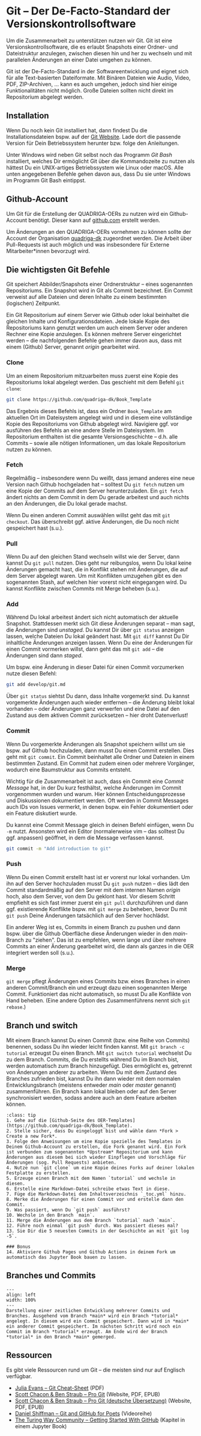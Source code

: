 # Git – Der De-Facto-Standard der Versionskontrollsoftware

Um die Zusammenarbeit zu unterstützen nutzen wir Git. Git ist eine Versionskontrollsoftware, die es erlaubt Snapshots einer Ordner- und Dateistruktur anzulegen, zwischen diesen hin und her zu wechseln und mit parallelen Änderungen an einer Datei umgehen zu können.

Git ist der De-Facto-Standard in der Softwareentwicklung und eignet sich für alle Text-basierten Dateiformate. Mit Binären Dateien wie Audio, Video, PDF, ZIP-Archiven, … kann es auch umgehen, jedoch sind hier einige Funktionalitäten nicht möglich. Große Dateien sollten nicht direkt im Repositorium abgelegt werden.

## Installation
Wenn Du noch kein Git installiert hat, dann findest Du die Installationsdateien bspw. auf der [Git Website](https://git-scm.com/downloads). Lade dort die passende Version für Dein Betriebssystem herunter bzw. folge den Anleitungen.

Unter Windows wird neben Git selbst noch das Programm *Git Bash* installiert, welches Dir ermöglicht Git über die Kommandozeite zu nutzen als hättest Du ein UNIX-artiges Betriebssystem wie Linux oder macOS. Alle unten angegebenen Befehle gehen davon aus, dass Du sie unter Windows im Programm Git Bash eintippst.

## Github-Account
Um Git für die Erstellung der QUADRIGA-OERs zu nutzen wird ein Github-Account benötigt. Dieser kann auf [github.com](https://github.com) erstellt werden.

Um Änderungen an den QUADRIGA-OERs vornehmen zu können sollte der Account der Organisation [quadriga-dk](https://github.com/quadriga-dk) zugeordnet werden. Die Arbeit über Pull-Requests ist auch möglich und was insbesondere für Externe Mitarbeiter\*innen bevorzugt wird.

## Die wichtigsten Git Befehle
Git speichert Abbilder/Snapshots einer Ordnerstruktur – eines sogenannten Repositoriums. Ein Snapshot wird in Git als Commit bezeichnet. Ein Commit verweist auf alle Dateien und deren Inhalte zu einem bestimmten (logischen) Zeitpunkt.

Ein Git Repositorium auf einem Server wie Github oder lokal beinhaltet die gleichen Inhalte und Konfigurationsdateien. Jede lokale Kopie des Repositoriums kann genutzt werden um auch einem Server oder anderen Rechner eine Kopie anzulegen. Es können mehrere Server eingerichtet werden – die nachfolgenden Befehle gehen immer davon aus, dass mit einem (Github) Server, genannt *origin* gearbeitet wird.

### Clone
Um an einem Repositorium mitzuarbeiten muss zuerst eine Kopie des Repositoriums lokal abgelegt werden. Das geschieht mit dem Befehl `git clone`:
```bash
git clone https://github.com/quadriga-dk/Book_Template
```
Das Ergebnis dieses Befehls ist, dass ein Ordner `Book_Template` am aktuellen Ort im Dateisystem angelegt wird und in diesem eine vollständige Kopie des Repositoriums von Github abgelegt wird. Navigiere ggf. vor ausführen des Befehls an eine andere Stelle im Dateisystem. Im Repositorium enthalten ist die gesamte Versionsgeschichte – d.h. alle Commits – sowie alle nötigen Informationen, um das lokale Repositorium nutzen zu können.

### Fetch
Regelmäßig – insbesondere wenn Du weißt, dass jemand anderes eine neue Version nach Github hochgeladen hat – solltest Du `git fetch` nutzen um eine Kopie der Commits auf dem Server herunterzuladen. Ein `git fetch` ändert nichts an dem Commit in dem Du gerade arbeitest und auch nichts an den Änderungen, die Du lokal gerade machst. 

Wenn Du einen anderen Commit auswählen willst geht das mit `git checkout`. Das überschreibt ggf. aktive Änderungen, die Du noch nicht gespeichert hast (s.u.).

### Pull
Wenn Du auf den gleichen Stand wechseln willst wie der Server, dann kannst Du `git pull` nutzen. Dies geht nur reibungslos, wenn Du lokal keine Änderungen gemacht hast, die in Konflikt stehen mit Änderungen, die auf dem Server abgelegt waren. Um mit Konflikten umzugehen gibt es den sogenannten Stash, auf welchen hier vorerst nicht eingegangen wird. Du kannst Konflikte zwischen Commits mit Merge beheben (s.u.).

### Add
Während Du lokal arbeitest ändert sich nicht automatisch der aktuelle Snapshot. Stattdessen merkt sich Git diese Änderungen separat – man sagt, die Änderungen sind *unstaged*. Du kannst Dir über `git status` anzeigen lassen, welche Dateien Du lokal geändert hast. Mit `git diff` kannst Du Dir inhaltliche Änderungen anzeigen lassen. Wenn Du eine der Änderungen für einen Commit vormerken willst, dann geht das mit `git add` – die Änderungen sind dann *staged*.

Um bspw. eine Änderung in dieser Datei für einen Commit vorzumerken nutze diesen Befehl:
```bash
git add develop/git.md
```

Über `git status` siehtst Du dann, dass Inhalte vorgemerkt sind. Du kannst vorgemerkte Änderungen auch wieder entfernen – die Änderung bleibt lokal vorhanden – oder Änderungen ganz verwerfen und eine Datei auf den Zustand aus dem aktiven Commit zurücksetzen – hier droht Datenverlust!

### Commit
Wenn Du vorgemerkte Änderungen als Snapshot speichern willst um sie bspw. auf Github hochzuladen, dann musst Du einen Commit erstellen. Dies geht mit `git commit`. Ein Commit beinhaltet alle Ordner und Dateien in einem bestimmten Zustand. Ein Commit hat zudem einen oder mehrere Vorgänger, wodurch eine Baumstruktur aus Commits entsteht.

Wichtig für die Zusammenarbeit ist auch, dass ein Commit eine *Commit Message* hat, in der Du kurz festhältst, welche Änderungen im Commit vorgenommen wurden und warum. Hier können Entscheidungsprozesse und Diskussionen dokumentiert werden. Oft werden in Commit Messages auch IDs von Issues vermerkt, in denen bspw. ein Fehler dokumentiert oder ein Feature diskutiert wurde.

Du kannst eine Commit Message gleich in deinen Befehl einfügen, wenn Du `-m` nutzt. Ansonsten wird ein Editor (normalerweise vim – das solltest Du ggf. anpassen) geöffnet, in dem die Message verfassen kannst.
```bash
git commit -m "Add introduction to git"
```

### Push
Wenn Du einen Commit erstellt hast ist er vorerst nur lokal vorhanden. Um ihn auf den Server hochzuladen musst Du `git push` nutzen – dies lädt den Commit standardmäßig auf den Server mit dem internen Namen *origin* hoch, also dem Server, von dem Du geklont hast. Vor diesem Schritt empfiehlt es sich fast immer zuerst ein `git pull` durchzuführen und dann ggf. existierende Konflikte bspw. mit `git merge` zu beheben, bevor Du mit `git push` Deine Änderungen tatsächlich auf den Server hochlädst.

Ein anderer Weg ist es, Commits in einem Branch zu pushen und dann bspw. über die Github Oberfläche diese Änderungen wieder in den *main*-Branch zu "ziehen". Das ist zu empfehlen, wenn lange und über mehrere Commits an einer Änderung gearbeitet wird, die dann als ganzes in die OER integriert werden soll (s.u.).

### Merge
`git merge` pflegt Änderungen eines Commits bzw. eines Branches in einen anderen Commit/Branch ein und erzeugt dazu einen sogenannten Merge Commit. Funktioniert das nicht automatisch, so musst Du alle Konflikte von Hand beheben. (Eine andere Option des Zusammenführens nennt sich `git rebase`.)

## Branch und switch
Mit einem Branch kannst Du einen Commit (bzw. eine Reihe von Commits) benennen, sodass Du ihn wieder leicht finden kannst. Mit `git branch -c tutorial` erzeugst Du einen Branch. Mit `git switch tutorial` wechselst Du zu dem Branch. Commits, die Du erstellts während Du im Branch bist, werden automatisch zum Branch hinzugefügt. Dies ermöglicht es, getrennt von Änderungen anderer zu arbeiten. Wenn Du mit dem Zustand des Branches zufrieden bist, kannst Du ihn dann wieder mit dem normalen Entwicklungsbranch (meistens entweder *main* oder *master* genannt) zusammenführen. Ein Branch kann lokal bleiben oder auf den Server synchronisiert werden, sodass andere auch an dem Feature arbeiten können.

```{admonition} Übung
:class: tip
1. Gehe auf die [Github-Seite des OER-Templates](https://github.com/quadriga-dk/Book_Template).
2. Stelle sicher, dass Du eingeloggt bist und wähle dann *Fork > Create a new Fork*.
3. Folge den Anweisungen um eine Kopie spezielle des Templates in Deinem Github-Account zu erstellen, die Fork genannt wird. Ein Fork ist verbunden zum sogenannten *Upstream* Repositorium und kann Änderungen aus diesem bei sich wieder Einpflegen und Vorschläge für Änderungen (sog. Pull Requests) anbieten.
4. Nutze nun `git clone` um eine Kopie deines Forks auf deiner lokalen Festplatte zu erstellen.
5. Erzeuge einen Branch mit dem Namen `tutorial` und wechsle in diesen.
6. Erstelle eine Markdown-Datei schreibe etwas Text in diese.
7. Füge die Markdown-Datei dem Inhaltsverzeichnis `_toc.yml` hinzu.
8. Merke die Änderungen für einen Commit vor und erstelle dann den Commit.
9. Was passiert, wenn Du `git push` ausführst?
10. Wechsle in den Branch `main`.
11. Merge die Änderungen aus dem Branch `tutorial` nach `main`.
12. Führe noch einmal `git push` durch. Was passiert dieses mal?
13. Sie Dir die 5 neuesten Commits in der Geschichte an mit `git log -5`.

### Bonus
14. Aktiviere Github Pages und Github Actions in deinem Fork um automatisch das Jupyter Book bauen zu lassen.

```

## Branches und Commits
```{figure} ../assets/develop/git/Git_branches_ueber_die_Zeit.svg
---
align: left
width: 100%
---
Darstellung einer zeitlichen Entwicklung mehrerer Commits und Branches. Ausgehend vom Branch *main* wird ein Branch *tutorial* angelegt. In diesem wird ein Commit gespeichert. Dann wird in *main* ein anderer Commit gespeichert. Im nächsten Schritt wird noch ein Commit im Branch *tutorial* erzeugt. Am Ende wird der Branch *tutorial* in den Branch *main* gemerged.
```

## Ressourcen
Es gibt viele Ressourcen rund um Git – die meisten sind nur auf Englisch verfügbar.
- [Julia Evans – Git Cheat-Sheet](https://wizardzines.com/git-cheat-sheet.pdf) (PDF)
- [Scott Chacon & Ben Straub – Pro Git](https://www.git-scm.com/book/en/v2) (Website, PDF, EPUB)
- [Scott Chacon & Ben Straub – Pro Git (deutsche Übersetzung)](https://www.git-scm.com/book/de/v2) (Website, PDF, EPUB)
- [Daniel Shiffman – Git and GitHub for Poets](https://thecodingtrain.com/tracks/git-and-github-for-poets) (Videoreihe)
- [The Turing Way Community – Getting Started With GitHub](https://book.the-turing-way.org/collaboration/github-novice) (Kapitel in einem Jupyter Book)
